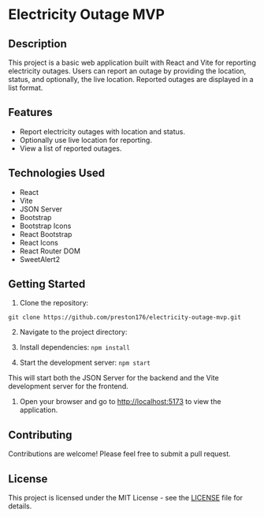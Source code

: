 # Electricity Outage MVP

## Description

This project is a basic web application built with React and Vite for reporting electricity outages. Users can report an outage by providing the location, status, and optionally, the live location. Reported outages are displayed in a list format.

## Features

- Report electricity outages with location and status.
- Optionally use live location for reporting.
- View a list of reported outages.

## Technologies Used

- React
- Vite
- JSON Server
- Bootstrap
- Bootstrap Icons
- React Bootstrap
- React Icons
- React Router DOM
- SweetAlert2

## Getting Started

1. Clone the repository:

```git clone https://github.com/preston176/electricity-outage-mvp.git```

2. Navigate to the project directory:
3. Install dependencies:
```npm install```

4. Start the development server:
```npm start```


This will start both the JSON Server for the backend and the Vite development server for the frontend.

1. Open your browser and go to [http://localhost:5173](http://localhost:5173) to view the application.

## Contributing

Contributions are welcome! Please feel free to submit a pull request.

## License

This project is licensed under the MIT License - see the [LICENSE](LICENSE) file for details.
